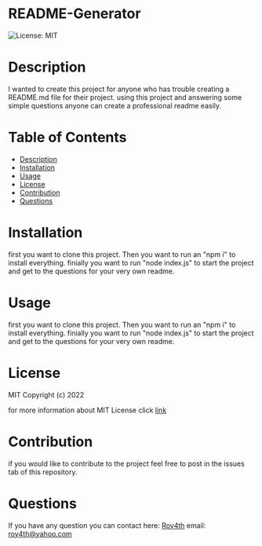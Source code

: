 # README-Generator
  ![License: MIT](https://img.shields.io/badge/License-MIT-yellow.svg)
  # Description
  I wanted to create this project for anyone who has trouble creating a README.md file for their project. using this project and answering some simple questions anyone can create a professional readme easily.
  # Table of Contents
  * [Description](#discription)
  * [Installation](#installation)
  * [Usage](#usage)
  * [License](#license)
  * [Contribution](#contribution)
  * [Questions](#questions)
  
  # Installation
  first you want to clone this project. Then you want to run an "npm i" to install everything. finially you want to run "node index.js" to start the project and get to the questions for your very own readme.
  # Usage
  first you want to clone this project. Then you want to run an "npm i" to install everything. finially you want to run "node index.js" to start the project and get to the questions for your very own readme.
  # License
  MIT
Copyright (c) 2022
      
for more information about MIT License click [link](https://opensource.org/licenses/MIT)
  # Contribution
  if you would like to contribute to the project feel free to post in the issues tab of this repository.
  # Questions
  If you have any question you can contact here: 
  [Roy4th](github.com/Roy4th)
email: roy4th@yahoo.com
